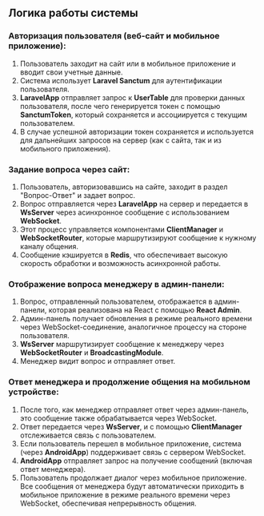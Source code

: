 ## Логика работы системы

### Авторизация пользователя (веб-сайт и мобильное приложение):

1. Пользователь заходит на сайт или в мобильное приложение и вводит свои учетные данные.
2. Система использует **Laravel Sanctum** для аутентификации пользователя.
3. **LaravelApp** отправляет запрос к **UserTable** для проверки данных пользователя, после чего генерируется токен с помощью **SanctumToken**, который сохраняется и ассоциируется с текущим пользователем.
4. В случае успешной авторизации токен сохраняется и используется для дальнейших запросов на сервер (как с сайта, так и из мобильного приложения).

### Задание вопроса через сайт:

1. Пользователь, авторизовавшись на сайте, заходит в раздел "Вопрос-Ответ" и задает вопрос.
2. Вопрос отправляется через **LaravelApp** на сервер и передается в **WsServer** через асинхронное сообщение с использованием **WebSocket**.
3. Этот процесс управляется компонентами **ClientManager** и **WebSocketRouter**, которые маршрутизируют сообщение к нужному каналу общения.
4. Сообщение кэшируется в **Redis**, что обеспечивает высокую скорость обработки и возможность асинхронной работы.

### Отображение вопроса менеджеру в админ-панели:

1. Вопрос, отправленный пользователем, отображается в админ-панели, которая реализована на React с помощью **React Admin**.
2. Админ-панель получает обновления в режиме реального времени через WebSocket-соединение, аналогичное процессу на стороне пользователя.
3. **WsServer** маршрутизирует сообщение к менеджеру через **WebSocketRouter** и **BroadcastingModule**.
4. Менеджер видит вопрос и отправляет ответ.

### Ответ менеджера и продолжение общения на мобильном устройстве:

1. После того, как менеджер отправляет ответ через админ-панель, это сообщение также обрабатывается через WebSocket.
2. Ответ передается через **WsServer**, и с помощью **ClientManager** отслеживается связь с пользователем.
3. Если пользователь перешел в мобильное приложение, система (через **AndroidApp**) поддерживает связь с сервером WebSocket.
4. **AndroidApp** отправляет запрос на получение сообщений (включая ответ менеджера).
5. Пользователь продолжает диалог через мобильное приложение. Все сообщения от менеджера будут автоматически приходить в мобильное приложение в режиме реального времени через WebSocket, обеспечивая непрерывность общения.

